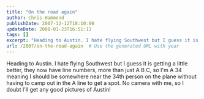 ```yaml
---
title: "On the road again"
author: Chris Hammond
publishDate: 2007-12-12T18:10:00
updateDate: 2008-01-23T16:51:11
tags: []
excerpt: "Heading to Austin. I hate flying Southwest but I guess it is getting a little better, they now have line numbers, more than just A B C, so I'm A 34 meaning I should be somewhere near the 34th person on the plane without having to camp out in the A line to get a spot. No camera with me, so I doubt I'll get any good pictures of Austin! ..."
url: /2007/on-the-road-again  # Use the generated URL with year
---
```

Heading to Austin. I hate flying Southwest but I guess it is getting a little better, they now have line numbers, more than just A B C, so I'm A 34 meaning I should be somewhere near the 34th person on the plane without having to camp out in the A line to get a spot. No camera with me, so I doubt I'll get any good pictures of Austin! 
